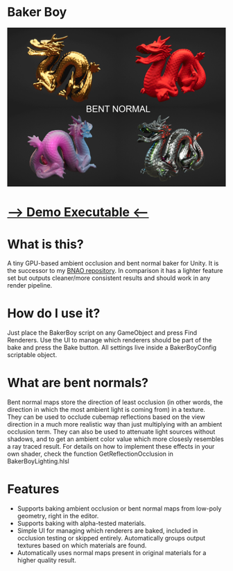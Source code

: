 # Baker Boy
![alt text](bentnormal.gif)

# [--> Demo Executable <--](http://fewes.se/downloads/BakerBoyDemo.zip)

# What is this?
A tiny GPU-based ambient occlusion and bent normal baker for Unity. It is the successor to my [BNAO repository](https://github.com/Fewes/BNAO). In comparison it has a lighter feature set but outputs cleaner/more consistent results and should work in any render pipeline.

# How do I use it?
Just place the BakerBoy script on any GameObject and press Find Renderers. Use the UI to manage which renderers should be part of the bake and press the Bake button. All settings live inside a BakerBoyConfig scriptable object.

# What are bent normals?
Bent normal maps store the direction of least occlusion (in other words, the direction in which the most ambient light is coming from) in a texture.  
They can be used to occlude cubemap reflections based on the view direction in a much more realistic way than just multiplying with an ambient occlusion term. They can also be used to attenuate light sources without shadows, and to get an ambient color value which more closesly resembles a ray traced result.
For details on how to implement these effects in your own shader, check the function GetReflectionOcclusion in BakerBoyLighting.hlsl

# Features
* Supports baking ambient occlusion or bent normal maps from low-poly geometry, right in the editor.
* Supports baking with alpha-tested materials.
* Simple UI for managing which renderers are baked, included in occlusion testing or skipped entirely. Automatically groups output textures based on which materials are found.
* Automatically uses normal maps present in original materials for a higher quality result.
